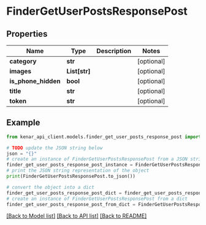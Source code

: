 # FinderGetUserPostsResponsePost


## Properties

Name | Type | Description | Notes
------------ | ------------- | ------------- | -------------
**category** | **str** |  | [optional] 
**images** | **List[str]** |  | [optional] 
**is_phone_hidden** | **bool** |  | [optional] 
**title** | **str** |  | [optional] 
**token** | **str** |  | [optional] 

## Example

```python
from kenar_api_client.models.finder_get_user_posts_response_post import FinderGetUserPostsResponsePost

# TODO update the JSON string below
json = "{}"
# create an instance of FinderGetUserPostsResponsePost from a JSON string
finder_get_user_posts_response_post_instance = FinderGetUserPostsResponsePost.from_json(json)
# print the JSON string representation of the object
print(FinderGetUserPostsResponsePost.to_json())

# convert the object into a dict
finder_get_user_posts_response_post_dict = finder_get_user_posts_response_post_instance.to_dict()
# create an instance of FinderGetUserPostsResponsePost from a dict
finder_get_user_posts_response_post_from_dict = FinderGetUserPostsResponsePost.from_dict(finder_get_user_posts_response_post_dict)
```
[[Back to Model list]](../README.md#documentation-for-models) [[Back to API list]](../README.md#documentation-for-api-endpoints) [[Back to README]](../README.md)


